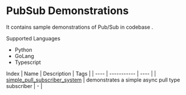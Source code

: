 # PubSub Demonstrations

It contains sample demonstrations of Pub/Sub in codebase .

Supported Languages
- Python
- GoLang
- Typescript

Index
| Name | Description | Tags |
| ---- | ----------- | ---- |
| [simple_pull_subscriber_system](./python/simple_pull_subscriber_system) | demonstrates a simple async pull type subscriber | - |
